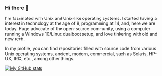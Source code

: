### Hi there 👋

I'm fascinated with Unix and Unix-like operating systems. I started having a interest in technology at the age of 8, programming at 14, and, here we are today. Huge advocate of the open-source community, using a computer running a Windows 10/Linux dualboot setup, and love tinkering with old and new tech.

In my profile, you can find repositories filled with source code from various Unix operating systems, ancient, modern, commercial, such as Solaris, HP-UX, IRIX, etc., among other things.

[![My GitHub stats](https://github-readme-stats.vercel.app/api?username=calmsacibis995)](https://github.com/anuraghazra/github-readme-stats)
